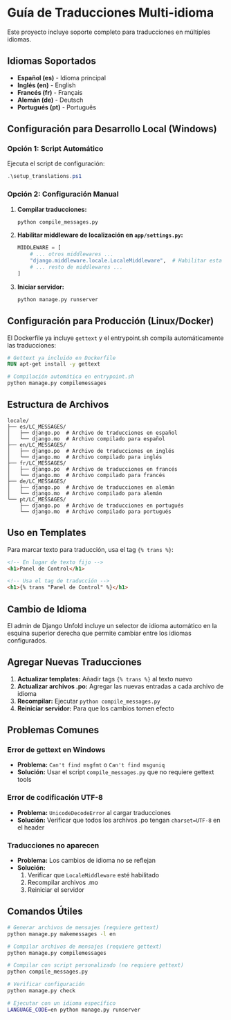 # Guía de Traducciones Multi-idioma

Este proyecto incluye soporte completo para traducciones en múltiples idiomas.

## Idiomas Soportados

- **Español (es)** - Idioma principal
- **Inglés (en)** - English
- **Francés (fr)** - Français
- **Alemán (de)** - Deutsch
- **Portugués (pt)** - Português

## Configuración para Desarrollo Local (Windows)

### Opción 1: Script Automático

Ejecuta el script de configuración:

```powershell
.\setup_translations.ps1
```

### Opción 2: Configuración Manual

1. **Compilar traducciones:**

   ```bash
   python compile_messages.py
   ```

2. **Habilitar middleware de localización en `app/settings.py`:**

   ```python
   MIDDLEWARE = [
       # ... otros middlewares ...
       "django.middleware.locale.LocaleMiddleware",  # Habilitar esta línea
       # ... resto de middlewares ...
   ]
   ```

3. **Iniciar servidor:**
   ```bash
   python manage.py runserver
   ```

## Configuración para Producción (Linux/Docker)

El Dockerfile ya incluye `gettext` y el entrypoint.sh compila automáticamente las traducciones:

```dockerfile
# Gettext ya incluido en Dockerfile
RUN apt-get install -y gettext
```

```bash
# Compilación automática en entrypoint.sh
python manage.py compilemessages
```

## Estructura de Archivos

```
locale/
├── es/LC_MESSAGES/
│   ├── django.po  # Archivo de traducciones en español
│   └── django.mo  # Archivo compilado para español
├── en/LC_MESSAGES/
│   ├── django.po  # Archivo de traducciones en inglés
│   └── django.mo  # Archivo compilado para inglés
├── fr/LC_MESSAGES/
│   ├── django.po  # Archivo de traducciones en francés
│   └── django.mo  # Archivo compilado para francés
├── de/LC_MESSAGES/
│   ├── django.po  # Archivo de traducciones en alemán
│   └── django.mo  # Archivo compilado para alemán
└── pt/LC_MESSAGES/
    ├── django.po  # Archivo de traducciones en portugués
    └── django.mo  # Archivo compilado para portugués
```

## Uso en Templates

Para marcar texto para traducción, usa el tag `{% trans %}`:

```html
<!-- En lugar de texto fijo -->
<h1>Panel de Control</h1>

<!-- Usa el tag de traducción -->
<h1>{% trans "Panel de Control" %}</h1>
```

## Cambio de Idioma

El admin de Django Unfold incluye un selector de idioma automático en la esquina superior derecha que permite cambiar entre los idiomas configurados.

## Agregar Nuevas Traducciones

1. **Actualizar templates:** Añadir tags `{% trans %}` al texto nuevo
2. **Actualizar archivos .po:** Agregar las nuevas entradas a cada archivo de idioma
3. **Recompilar:** Ejecutar `python compile_messages.py`
4. **Reiniciar servidor:** Para que los cambios tomen efecto

## Problemas Comunes

### Error de gettext en Windows

- **Problema:** `Can't find msgfmt` o `Can't find msguniq`
- **Solución:** Usar el script `compile_messages.py` que no requiere gettext tools

### Error de codificación UTF-8

- **Problema:** `UnicodeDecodeError` al cargar traducciones
- **Solución:** Verificar que todos los archivos .po tengan `charset=UTF-8` en el header

### Traducciones no aparecen

- **Problema:** Los cambios de idioma no se reflejan
- **Solución:**
  1. Verificar que `LocaleMiddleware` esté habilitado
  2. Recompilar archivos .mo
  3. Reiniciar el servidor

## Comandos Útiles

```bash
# Generar archivos de mensajes (requiere gettext)
python manage.py makemessages -l en

# Compilar archivos de mensajes (requiere gettext)
python manage.py compilemessages

# Compilar con script personalizado (no requiere gettext)
python compile_messages.py

# Verificar configuración
python manage.py check

# Ejecutar con un idioma específico
LANGUAGE_CODE=en python manage.py runserver
```
